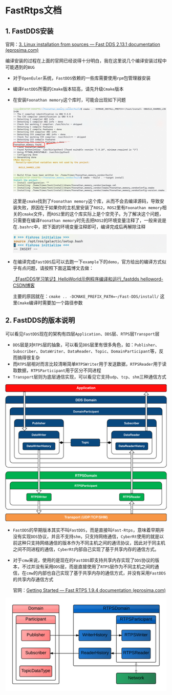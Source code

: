 # FastRtps文档

## 1. FastDDS安装

官网：[3. Linux installation from sources — Fast DDS 2.13.1 documentation (eprosima.com)](https://fast-dds.docs.eprosima.com/en/latest/installation/sources/sources_linux.html)

编译安装的过程在上面的官网已经说得十分明白，我在这里说几个编译安装过程中可能遇到的`BUG`

- 对于`OpenEuler`系统，`FastDDS`依赖的一些库需要使用`rpm`包管理器安装

- 编译`FastDDS`所需的`Cmake`版本较高，请先升级`Cmake`版本

- 在安装`Foonathan memory`这个库时，可能会出现如下问题

  ![image-20240204213639210](image/image-20240204213639210.png)

  这里是`cmake`找到了`Foonathan memory`这个库，从而不会去编译源码，导致安装失败，原因在于如果你的主机里安装了`ROS2`，`ROS2`里有`Foonathan memory`相关的`cmake`文件，而`ROS2`里的这个库实际上是个空壳子。为了解决这个问题，只需要在编译`Foonathan memory`时先去把`ROS2`的环境变量注释了，一般来说是在`.bashrc`中，把下面的环境变量注释即可，编译完成后再解除注释

  ![image-20240204214203254](image/image-20240204214203254.png)

- 在编译完成`FastDDS`后可以去跑一下`example`下的`demo`，官方给出的编译方式似乎有点问题，请按照下面这篇博文去做：

  [【FastDDS学习笔记】HelloWorld示例程序编译和运行_fastdds helloword-CSDN博客](https://bylee.blog.csdn.net/article/details/124705821)

  主要的原因就在：`cmake .. -DCMAKE_PREFIX_PATH=~/Fast-DDS/install/` 这里`Cmake`编译时需要加一个路径参数

## 2. FastDDS的版本说明

可以看见`FastDDS`现在的架构有四层`Application`、`DDS`层、`RTPS`层`Transport`层

- `DDS`层是对`RTPS`层的抽象，可以看见`DDS`层里有很多角色，如：`Publisher`、`Subscriber`、`DataWriter`、`DataReader`、`Topic`、`DomainParticipant`等，反而搞得很复杂
- 而`RTPS`层相对而言比较清晰简单`RTPSWriter`用于发送数据，`RTPSReader`用于读取数据，`RTPSParticipant`用于区分不同进程
- `Transport`层则为底层通信实现，可以看见它支持`udp`、`tcp`、`shm`三种通信方式

![library_overview](image/library_overview-17070545619883.svg)

- `FastDDS`的早期版本其实不叫`FastDDS`，而是直接叫`Fast-Rtps`，意味着早期并没有实现`DDS`协议，并且不支持`shm`，只支持网络通信，`CyberRt`使用的就是以前这种只支持网络通信的版本作为不同主机之间的通讯协议，因此对于同主机之间不同进程的通信，`CyberRt`内部自己实现了基于共享内存的通信方式。

- 对于`cmw`来说，使用的是现在的`FastDDS`即支持共享内存实现了`DDS`协议的版本，不过并没有采用`DDS`层，而是直接使用了`RTPS`层作为不同主机之间的通信，在`cmw`的内部也自己实现了基于共享内存的通信方式，并没有采用`FastDDS`的共享内存通信方式

  官网：[Getting Started — Fast RTPS 1.9.4 documentation (eprosima.com)](https://fast-rtps.docs.eprosima.com/en/v1.9.4/introduction.html)

![architecture](image/architecture.png)